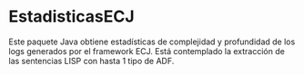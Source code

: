 # EstadisticasECJ
Este paquete Java obtiene estadísticas de complejidad y profundidad de los logs generados por el framework ECJ. Está contemplado la extracción de las sentencias LISP con hasta 1 tipo de ADF.
